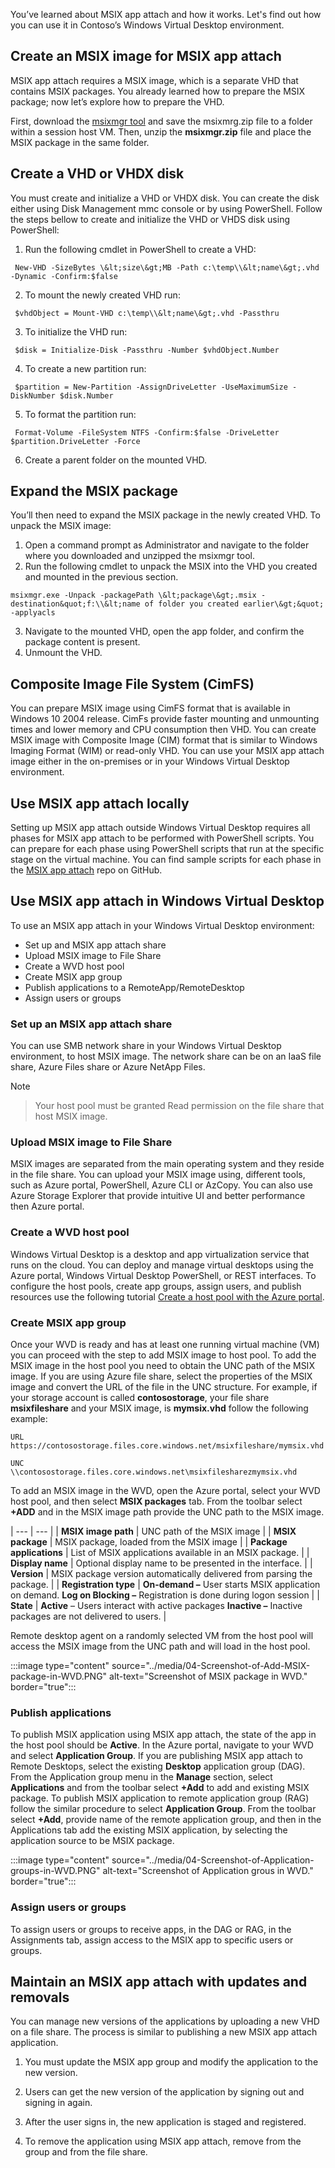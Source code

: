 You’ve learned about MSIX app attach and how it works. Let's find out how you can use it in Contoso’s Windows Virtual Desktop environment.

## Create an MSIX image for MSIX app attach

MSIX app attach requires a MSIX image, which is a separate VHD that contains MSIX packages. You already learned how to prepare the MSIX package; now let’s explore how to prepare the VHD.

First, download the [msixmgr tool](https://aka.ms/msixmgr) and save the msixmrg.zip file to a folder within a session host VM. Then, unzip the **msixmgr.zip** file and place the MSIX package in the same folder.

## Create a VHD or VHDX disk

You must create and initialize a VHD or VHDX disk. You can create the disk either using Disk Management mmc console or by using PowerShell. 
Follow the steps bellow to create and initialize the VHD or VHDS disk using PowerShell:

1. Run the following cmdlet in PowerShell to create a VHD:

```
 New-VHD -SizeBytes \&lt;size\&gt;MB -Path c:\temp\\&lt;name\&gt;.vhd -Dynamic -Confirm:$false
```

2. To mount the newly created VHD run:

```
 $vhdObject = Mount-VHD c:\temp\\&lt;name\&gt;.vhd -Passthru
```

3. To initialize the VHD run:

```
 $disk = Initialize-Disk -Passthru -Number $vhdObject.Number
```

4. To create a new partition run:

```
 $partition = New-Partition -AssignDriveLetter -UseMaximumSize -DiskNumber $disk.Number
```

5. To format the partition run:

```
 Format-Volume -FileSystem NTFS -Confirm:$false -DriveLetter $partition.DriveLetter -Force
```

6. Create a parent folder on the mounted VHD.

## Expand the MSIX package

You’ll then need to expand the MSIX package in the newly created VHD. To unpack the MSIX image:

1. Open a command prompt as Administrator and navigate to the folder where you downloaded and unzipped the msixmgr tool.
2. Run the following cmdlet to unpack the MSIX into the VHD you created and mounted in the previous section.

```
msixmgr.exe -Unpack -packagePath \&lt;package\&gt;.msix -destination&quot;f:\\&lt;name of folder you created earlier\&gt;&quot; -applyacls
```

3. Navigate to the mounted VHD, open the app folder, and confirm the package content is present.
4. Unmount the VHD.

## Composite Image File System (CimFS)

You can prepare MSIX image using CimFS format that is available in Windows 10 2004 release. CimFs provide faster mounting and unmounting times and lower memory and CPU consumption then VHD.
You can create MSIX image with Composite Image (CIM) format that is similar to Windows Imaging Format (WIM) or read-only VHD. 
You can use your MSIX app attach image either in the on-premises or in your Windows Virtual Desktop environment. 

## Use MSIX app attach locally

Setting up MSIX app attach outside Windows Virtual Desktop requires all phases for MSIX app attach to be performed with PowerShell scripts.
You can prepare for each phase using PowerShell scripts that run at the specific stage on the virtual machine. You can find sample scripts for each phase in the [MSIX app attach](https://github.com/Azure/RDS-Templates/tree/master/msix-app-attach) repo on GitHub.

## Use MSIX app attach in Windows Virtual Desktop

To use an MSIX app attach in your Windows Virtual Desktop environment:

- Set up and MSIX app attach share
- Upload MSIX image to File Share
- Create a WVD host pool
- Create MSIX app group
- Publish applications to a RemoteApp/RemoteDesktop
- Assign users or groups

### Set up an MSIX app attach share

You can use SMB network share in your Windows Virtual Desktop environment, to host MSIX image. The network share can be on an IaaS file share, Azure Files share or Azure NetApp Files. 

> [!Note]

> Your host pool must be granted Read permission on the file share that host MSIX image.

### Upload MSIX image to File Share

MSIX images are separated from the main operating system and they reside in the file share. 
You can upload your MSIX image using, different tools, such as Azure portal, PowerShell, Azure CLI or AzCopy.
You can also use Azure Storage Explorer that provide intuitive UI and better performance then Azure portal.

### Create a WVD host pool

Windows Virtual Desktop is a desktop and app virtualization service that runs on the cloud. 
You can deploy and manage virtual desktops using the Azure portal, Windows Virtual Desktop PowerShell, or REST interfaces.
To configure the host pools, create app groups, assign users, and publish resources use the following tutorial [Create a host pool with the Azure portal](https://docs.microsoft.com/en-us/azure/virtual-desktop/create-host-pools-azure-marketplace).

### Create MSIX app group

Once your WVD is ready and has at least one running virtual machine (VM) you can proceed with the step to add MSIX image to host pool.
To add the MSIX image in the host pool you need to obtain the UNC path of the MSIX image. 
If you are using Azure file share, select the properties of the MSIX image and convert the URL of the file in the UNC structure.
For example, if your storage account is called **contosostorage**, your file share **msixfileshare** and your MSIX image, is **mymsix.vhd** follow the following example:

```
URL
https://contosostorage.files.core.windows.net/msixfileshare/mymsix.vhd

UNC
\\contosostorage.files.core.windows.net\msixfilesharezmymsix.vhd
```

To add an MSIX image in the WVD, open the Azure portal, select your WVD host pool, and then select **MSIX packages** tab.
From the toolbar select **+ADD** and in the MSIX image path provide the UNC path to the MSIX image. 

| --- | --- |
| **MSIX image path** | UNC path of the MSIX image |
| **MSIX package** | MSIX package, loaded from the MSIX image |
| **Package applications** | List of MSIX applications available in an MSIX package. |
| **Display name** | Optional display name to be presented in the interface. |
| **Version** | MSIX package version automatically delivered from parsing the package. |
| **Registration type** | **On-demand –** User starts MSIX application on demand. **Log on Blocking –** Registration is done during logon session |
| **State** | **Active** – Users interact with active packages **Inactive –** Inactive packages are not delivered to users. |

Remote desktop agent on a randomly selected VM from the host pool will access the MSIX image from the UNC path and will load in the host pool.

:::image type="content" source="../media/04-Screenshot-of-Add-MSIX-package-in-WVD.PNG" alt-text="Screenshot of MSIX package in WVD." border="true":::

### Publish applications

To publish MSIX application using MSIX app attach, the state of the app in the host pool should be **Active**.
In the Azure portal, navigate to your WVD and select **Application Group**. 
If you are publishing MSIX app attach to Remote Desktops, select the existing **Desktop** application group (DAG). From the Application group menu in the **Manage** section, select **Applications** and from the toolbar select **+Add** to add and existing MSIX package.
To publish MSIX application to remote application group (RAG) follow the similar procedure to select **Application Group**. 
From the toolbar select **+Add**, provide name of the remote application group, and then in the Applications tab add the existing MSIX application, by selecting the application source to be MSIX package.

:::image type="content" source="../media/04-Screenshot-of-Application-groups-in-WVD.PNG" alt-text="Screenshot of Application grous in WVD." border="true":::

### Assign users or groups

To assign users or groups to receive apps, in the DAG or RAG, in the Assignments tab, assign access to the MSIX app to specific users or groups.

## Maintain an MSIX app attach with updates and removals

You can manage new versions of the applications by uploading a new VHD on a file share. The process is similar to publishing a new MSIX app attach application.

1. You must update the MSIX app group and modify the application to the new version.

2. Users can get the new version of the application by signing out and signing in again.

3. After the user signs in, the new application is staged and registered.

4. To remove the application using MSIX app attach, remove from the group and from the file share.
